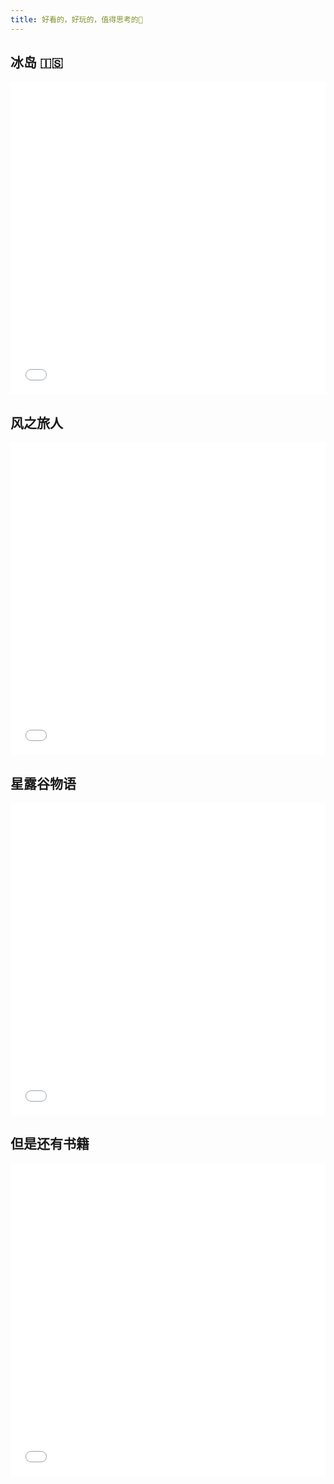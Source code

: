 ```yaml
---
title: 好看的，好玩的，值得思考的🤔
---
```


## 冰岛 🇮🇸

<iframe
  width="100%"
  style="min-height: 500px;"
  src="//player.bilibili.com/player.html?aid=70966596&cid=122958712&page=1" scrolling="no"
  border="0"
  frameborder="no"
  framespacing="0" allowfullscreen="true">
</iframe>

## 风之旅人

<iframe
  width="100%"
  style="min-height: 500px;"
  src="//player.bilibili.com/player.html?aid=55526937&cid=97082679&page=1" scrolling="no"
  border="0"
  frameborder="no"
  framespacing="0"
  allowfullscreen="true">
</iframe>

## 星露谷物语

<iframe
  width="100%"
  style="min-height: 500px;"
  src="//player.bilibili.com/player.html?aid=63338977&cid=110246755&page=1" scrolling="no"
  border="0"
  frameborder="no"
  framespacing="0"
  allowfullscreen="true">
</iframe>

## 但是还有书籍

<iframe
  width="100%"
  style="min-height: 500px;"
  src="//player.bilibili.com/player.html?aid=79810166&cid=136586682&page=1" scrolling="no"
  border="0"
  frameborder="no"
  framespacing="0"
  allowfullscreen="true">
</iframe>
